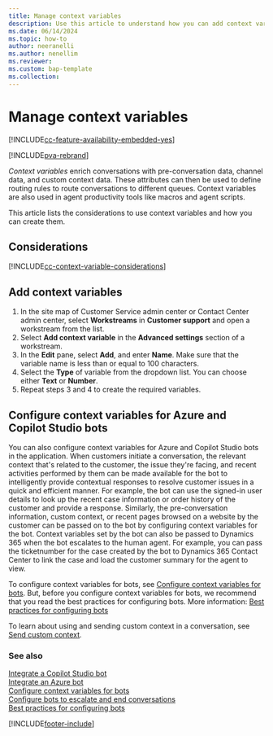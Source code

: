 ```yaml
---
title: Manage context variables
description: Use this article to understand how you can add context variables and then configure them in Omnichannel for Customer Service.
ms.date: 06/14/2024
ms.topic: how-to
author: neeranelli
ms.author: nenellim
ms.reviewer:
ms.custom: bap-template
ms.collection:
---
```


# Manage context variables

[!INCLUDE[cc-feature-availability-embedded-yes](../../includes/cc-feature-availability-embedded-yes.md)]

[!INCLUDE[pva-rebrand](../../includes/cc-pva-rebrand.md)]

*Context variables* enrich conversations with pre-conversation data, channel data, and custom context data. These attributes can then be used to define routing rules to route conversations to different queues. Context variables are also used in agent productivity tools like macros and agent scripts.

This article lists the considerations to use context variables and how you can create them.

## Considerations

[!INCLUDE[cc-context-variable-considerations](../../includes/cc-context-variable-considerations.md)]

## Add context variables

1. In the site map of Customer Service admin center or Contact Center admin center, select **Workstreams** in **Customer support** and open a workstream from the list.
1. Select **Add context variable** in the **Advanced settings** section of a workstream.
1. In the **Edit** pane, select **Add**, and enter **Name**. Make sure that the variable name is less than or equal to 100 characters.
1. Select the **Type** of variable from the dropdown list. You can choose either **Text** or **Number**.
1. Repeat steps 3 and 4 to create the required variables.

## Configure context variables for Azure and Copilot Studio bots

You can also configure context variables for Azure and Copilot Studio bots in the application. When customers initiate a conversation, the relevant context that's related to the customer, the issue they're facing, and recent activities performed by them can be made available for the bot to intelligently provide contextual responses to resolve customer issues in a quick and efficient manner. For example, the bot can use the signed-in user details to look up the recent case information or order history of the customer and provide a response. Similarly, the pre-conversation information, custom context, or recent pages browsed on a website by the customer can be passed on to the bot by configuring context variables for the bot. Context variables set by the bot can also be passed to Dynamics 365 when the bot escalates to the human agent. For example, you can pass the ticketnumber for the case created by the bot to Dynamics 365 Contact Center to link the case and load the customer summary for the agent to view.

To configure context variables for bots, see [Configure context variables for bots](context-variables-for-bot.md). But, before you configure context variables for bots, we recommend that you read the best practices for configuring bots. More information: [Best practices for configuring bots](configure-bot-best-practices.md)

To learn about using and sending custom context in a conversation, see [Send custom context](../develop/send-context-starting-chat.md).

### See also

[Integrate a Copilot Studio bot](configure-bot-virtual-agent.md)  
[Integrate an Azure bot](configure-bot-azure.md)  
[Configure context variables for bots](context-variables-for-bot.md)  
[Configure bots to escalate and end conversations](../develop/bot-escalate-end-conversation.md)  
[Best practices for configuring bots](configure-bot-best-practices.md)  

[!INCLUDE[footer-include](../../includes/footer-banner.md)]
